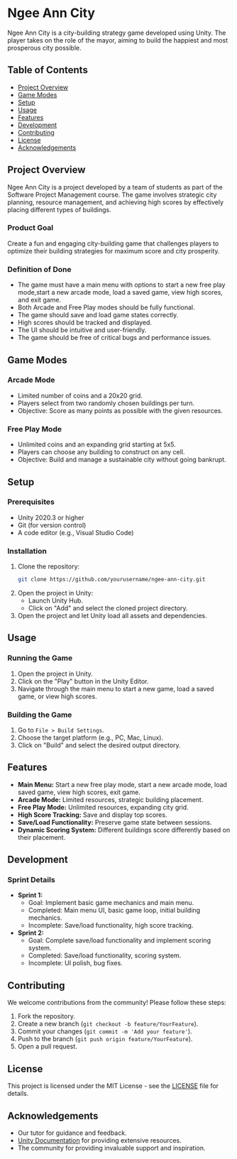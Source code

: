 # Ngee Ann City

Ngee Ann City is a city-building strategy game developed using Unity. The player takes on the role of the mayor, aiming to build the happiest and most prosperous city possible.

## Table of Contents
- [Project Overview](#project-overview)
- [Game Modes](#game-modes)
- [Setup](#setup)
- [Usage](#usage)
- [Features](#features)
- [Development](#development)
- [Contributing](#contributing)
- [License](#license)
- [Acknowledgements](#acknowledgements)

## Project Overview
Ngee Ann City is a project developed by a team of students as part of the Software Project Management course. The game involves strategic city planning, resource management, and achieving high scores by effectively placing different types of buildings.

### Product Goal
Create a fun and engaging city-building game that challenges players to optimize their building strategies for maximum score and city prosperity.

### Definition of Done
- The game must have a main menu with options to start a new free play mode,start a new arcade mode, load a saved game, view high scores, and exit game.
- Both Arcade and Free Play modes should be fully functional.
- The game should save and load game states correctly.
- High scores should be tracked and displayed.
- The UI should be intuitive and user-friendly.
- The game should be free of critical bugs and performance issues.

## Game Modes
### Arcade Mode
- Limited number of coins and a 20x20 grid.
- Players select from two randomly chosen buildings per turn.
- Objective: Score as many points as possible with the given resources.

### Free Play Mode
- Unlimited coins and an expanding grid starting at 5x5.
- Players can choose any building to construct on any cell.
- Objective: Build and manage a sustainable city without going bankrupt.

## Setup
### Prerequisites
- Unity 2020.3 or higher
- Git (for version control)
- A code editor (e.g., Visual Studio Code)

### Installation
1. Clone the repository:
    ```sh
    git clone https://github.com/yourusername/ngee-ann-city.git
    ```
2. Open the project in Unity:
    - Launch Unity Hub.
    - Click on "Add" and select the cloned project directory.
3. Open the project and let Unity load all assets and dependencies.

## Usage
### Running the Game
1. Open the project in Unity.
2. Click on the "Play" button in the Unity Editor.
3. Navigate through the main menu to start a new game, load a saved game, or view high scores.

### Building the Game
1. Go to `File > Build Settings`.
2. Choose the target platform (e.g., PC, Mac, Linux).
3. Click on "Build" and select the desired output directory.

## Features
- **Main Menu:** Start a new free play mode, start a new arcade mode, load saved game, view high scores, exit game.
- **Arcade Mode:** Limited resources, strategic building placement.
- **Free Play Mode:** Unlimited resources, expanding city grid.
- **High Score Tracking:** Save and display top scores.
- **Save/Load Functionality:** Preserve game state between sessions.
- **Dynamic Scoring System:** Different buildings score differently based on their placement.

## Development
### Sprint Details
- **Sprint 1:**
  - Goal: Implement basic game mechanics and main menu.
  - Completed: Main menu UI, basic game loop, initial building mechanics.
  - Incomplete: Save/load functionality, high score tracking.
- **Sprint 2:**
  - Goal: Complete save/load functionality and implement scoring system.
  - Completed: Save/load functionality, scoring system.
  - Incomplete: UI polish, bug fixes.

## Contributing
We welcome contributions from the community! Please follow these steps:
1. Fork the repository.
2. Create a new branch (`git checkout -b feature/YourFeature`).
3. Commit your changes (`git commit -m 'Add your feature'`).
4. Push to the branch (`git push origin feature/YourFeature`).
5. Open a pull request.

## License
This project is licensed under the MIT License - see the [LICENSE](LICENSE) file for details.

## Acknowledgements
- Our tutor for guidance and feedback.
- [Unity Documentation](https://docs.unity3d.com/Manual/index.html) for providing extensive resources.
- The community for providing invaluable support and inspiration.

